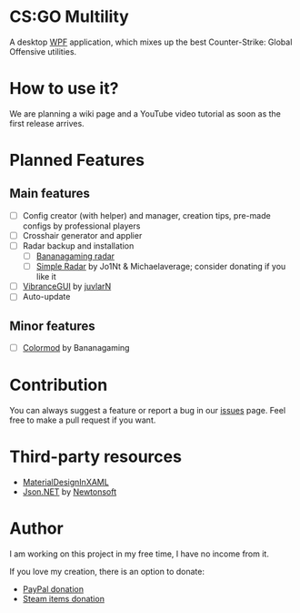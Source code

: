 CS:GO Multility
===

A desktop [WPF](https://en.wikipedia.org/wiki/Windows_Presentation_Foundation) application, which mixes up the best Counter-Strike: Global Offensive utilities.

# How to use it?

We are planning a wiki page and a YouTube video tutorial as soon as the first release arrives.

# Planned Features
## Main features

- [ ] Config creator (with helper) and manager, creation tips, pre-made configs by professional players
- [ ] Crosshair generator and applier
- [ ] Radar backup and installation
	- [ ] [Bananagaming radar](http://bananagaming.tv/custom-radarmini-map/)
	- [ ] [Simple Radar](http://www.simpleradar.com/) by Jo1Nt & Michaelaverage; consider donating if you like it
- [ ] [VibranceGUI](http://vibrancegui.com/) by [juvlarN](https://github.com/juvlarN/)
- [ ] Auto-update

## Minor features

- [ ] [Colormod](http://bananagaming.tv/colormod/) by Bananagaming

# Contribution

You can always suggest a feature or report a bug in our [issues](https://github.com/Sorashi/CSGO-Multility/issues) page.
Feel free to make a pull request if you want.

# Third-party resources

- [MaterialDesignInXAML](http://materialdesigninxaml.net/)
- [Json.NET](http://www.newtonsoft.com/json) by [Newtonsoft](http://www.newtonsoft.com/)

# Author

I am working on this project in my free time, I have no income from it.

If you love my creation, there is an option to donate:

- [PayPal donation](https://www.paypal.com/cgi-bin/webscr?cmd=_s-xclick&hosted_button_id=8YXLHHUBTV95G)
- [Steam items donation](https://steamcommunity.com/tradeoffer/new/?partner=221969719&token=JT-vRjMz)